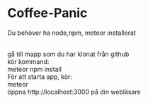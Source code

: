 # Coffee-Panic
Du behöver ha node,npm, meteor installerat <br /> <br />

gå till mapp som du har klonat från github <br />
kör kommand: <br />
     meteor npm install <br />
 För att starta app, kör: <br />
     meteor <br />
 öppna http://localhost:3000 på din webläsare <br />
